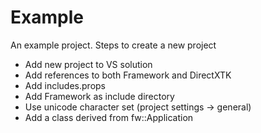 # Example

An example project. Steps to create a new project
- Add new project to VS solution
- Add references to both Framework and DirectXTK
- Add includes.props
- Add Framework as include directory
- Use unicode character set (project settings -> general)
- Add a class derived from fw::Application
